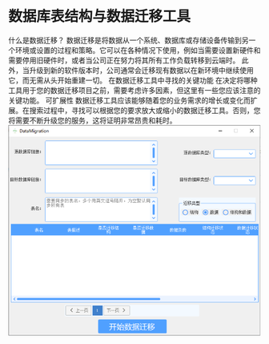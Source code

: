 # 数据库表结构与数据迁移工具
什么是数据迁移？
数据迁移是将数据从一个系统、数据库或存储设备传输到另一个环境或设置的过程和策略。它可以在各种情况下使用，例如当需要设置新硬件和需要停用旧硬件时，或者当公司正在努力将其所有工作负载转移到云端时。
此外，当升级到新的软件版本时，公司通常会迁移现有数据以在新环境中继续使用它，而无需从头开始重建一切。
在数据迁移工具中寻找的关键功能
在决定将哪种工具用于您的数据迁移项目之前，需要考虑许多因素，但这里有一些您应该注意的关键功能。
可扩展性
数据迁移工具应该能够随着您的业务需求的增长或变化而扩展。在搜索过程中，寻找可以根据您的要求放大或缩小的数据迁移工具。否则，您将需要不断升级您的服务，这将证明非常昂贵和耗时。
![输入图片说明](Src/Image/image.jpg)